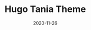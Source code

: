 ---
title: "Hugo Tania Theme"
date: 2020-11-26
description: Make a blog with hugo tania theme!
draft: true
weight: 1
link: https://github.com/WingLim/hugo-tania
repo: https://github.com/WingLim/hugo-tania
icon: 📝
---